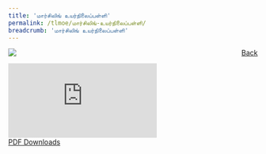 ```yaml
---
title: 'மார்சிலிங் உயர்நிலைப்பள்ளி'
permalink: /tlmoe/மார்சிலிங்-உயர்நிலைப்பள்ளி/
breadcrumb: 'மார்சிலிங் உயர்நிலைப்பள்ளி'
---
```

<a href="/gallery/தமிழ்மொழிக் -காட்சிக்கூடம்-tamil-exhibitions-d/schools/" style="float:right;">Back</a>
 <img src="/images/MARSILINGSEC-TL.jpg"> <br/>
<div class="video-container">
  <iframe src="https://www.youtube.com/embed/d6fmLlW8eoE" frameborder="0" allow="accelerometer; autoplay; encrypted-media; gyroscope; picture-in-picture" allowfullscreen></iframe></div>
<a href="/Sharing-Sessions/01-website-exhibitor-template-pdf.pdf" download>PDF Downloads</a>
